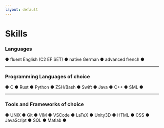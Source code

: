 ```yaml
---
layout: default
---
```


# Skills

<div class="skill-paragraph">
    <div class="skill">
        <h3 style="padding-top: 0px;">Languages</h3>
        <div class="skill-list">
            ●  fluent English (C2 EF SET)
            ●  native German
            ●  advanced french
            ●
        </div>
    </div>
</div>

---

<div class="skill-paragraph">
    <div class="skill">
        <h3 style="padding-top: 0px;">Programming Languages of choice</h3>
        <div class="skill-list">
            ●  C
            ●  Rust
            ●  Python
            ●  ZSH/Bash
            ●  Swift
            ●  Java
            ●  C++
            ●  SML
            ●
        </div>
    </div>
</div>

---

<div class="skill-paragraph">
    <div class="skill">
        <h3 style="padding-top: 0px;">Tools and Frameworks of choice</h3>
        <div class="skill-list">
            ●  UNIX
            ●  Git
            ●  VIM
            ●  VSCode
            ●  LaTeX
            ●  Unity3D
            ●  HTML
            ●  CSS
            ●  JavaScript
            ●  SQL
            ●  Matlab
            ●
        </div>
    </div>
</div>
